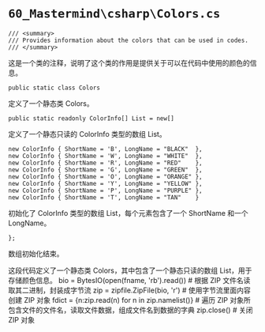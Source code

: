 # `60_Mastermind\csharp\Colors.cs`

```
/// <summary>
/// Provides information about the colors that can be used in codes.
/// </summary>
```
这是一个类的注释，说明了这个类的作用是提供关于可以在代码中使用的颜色的信息。

```
public static class Colors
```
定义了一个静态类 Colors。

```
public static readonly ColorInfo[] List = new[]
```
定义了一个静态只读的 ColorInfo 类型的数组 List。

```
new ColorInfo { ShortName = 'B', LongName = "BLACK"  },
new ColorInfo { ShortName = 'W', LongName = "WHITE"  },
new ColorInfo { ShortName = 'R', LongName = "RED"    },
new ColorInfo { ShortName = 'G', LongName = "GREEN"  },
new ColorInfo { ShortName = 'O', LongName = "ORANGE" },
new ColorInfo { ShortName = 'Y', LongName = "YELLOW" },
new ColorInfo { ShortName = 'P', LongName = "PURPLE" },
new ColorInfo { ShortName = 'T', LongName = "TAN"    }
```
初始化了 ColorInfo 类型的数组 List，每个元素包含了一个 ShortName 和一个 LongName。

```
};
```
数组初始化结束。

这段代码定义了一个静态类 Colors，其中包含了一个静态只读的数组 List，用于存储颜色信息。
bio = BytesIO(open(fname, 'rb').read())  # 根据 ZIP 文件名读取其二进制，封装成字节流
zip = zipfile.ZipFile(bio, 'r')  # 使用字节流里面内容创建 ZIP 对象
fdict = {n:zip.read(n) for n in zip.namelist()}  # 遍历 ZIP 对象所包含文件的文件名，读取文件数据，组成文件名到数据的字典
zip.close()  # 关闭 ZIP 对象
```